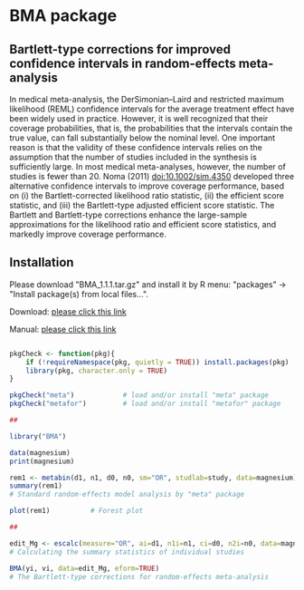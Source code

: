 
# BMA package


## Bartlett-type corrections for improved confidence intervals in random-effects meta-analysis

In medical meta-analysis, the DerSimonian–Laird and restricted maximum likelihood (REML) confidence intervals for the average treatment effect have been widely used in practice. However, it is well recognized that their coverage probabilities, that is, the probabilities that the intervals contain the true value, can fall substantially below the nominal level. One important reason is that the validity of these confidence intervals relies on the assumption that the number of studies included in the synthesis is sufficiently large. In most medical meta-analyses, however, the number of studies is fewer than 20. Noma (2011) <doi:10.1002/sim.4350> developed three alternative confidence intervals to improve coverage performance, based on (i) the Bartlett-corrected likelihood ratio statistic, (ii) the efficient score statistic, and (iii) the Bartlett-type adjusted efficient score statistic. The Bartlett and Bartlett-type corrections enhance the large-sample approximations for the likelihood ratio and efficient score statistics, and markedly improve coverage performance.



## Installation

Please download "BMA_1.1.1.tar.gz" and install it by R menu: "packages" -> "Install package(s) from local files...".

Download: [please click this link](https://github.com/nomahi/BMA/raw/main/BMA_1.1.1.tar.gz)

Manual: [please click this link](https://github.com/nomahi/BMA/raw/main/BMA_1.1-1.pdf)





```r

pkgCheck <- function(pkg){
	if (!requireNamespace(pkg, quietly = TRUE)) install.packages(pkg)
	library(pkg, character.only = TRUE)
}

pkgCheck("meta")			# load and/or install "meta" package
pkgCheck("metafor")			# load and/or install "metafor" package

##

library("BMA")

data(magnesium)
print(magnesium)

rem1 <- metabin(d1, n1, d0, n0, sm="OR", studlab=study, data=magnesium)
summary(rem1)
# Standard random-effects model analysis by "meta" package

plot(rem1)			# Forest plot

##

edit_Mg <- escalc(measure="OR", ai=d1, n1i=n1, ci=d0, n2i=n0, data=magnesium)
# Calculating the summary statistics of individual studies 

BMA(yi, vi, data=edit_Mg, eform=TRUE)
# The Bartlett-type corrections for random-effects meta-analysis
